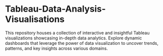 # Tableau-Data-Analysis-Visualisations
This repository houses a collection of interactive and insightful Tableau visualizations showcasing in-depth data analytics. Explore dynamic dashboards that leverage the power of data visualization to uncover trends, patterns, and key insights across various domains.
